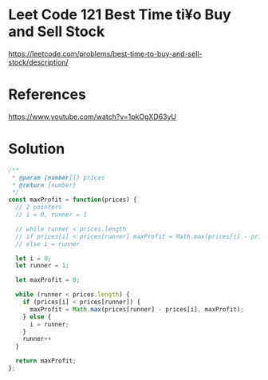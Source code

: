 # Leet Code 121 Best Time ti¥o Buy and Sell Stock

https://leetcode.com/problems/best-time-to-buy-and-sell-stock/description/
# References
https://www.youtube.com/watch?v=1pkOgXD63yU
# Solution

```javascript
/**
 * @param {number[]} prices
 * @return {number}
 */
const maxProfit = function(prices) {
  // 2 pointers
  // i = 0, runner = 1

  // while runner < prices.length
  // if prices[i] < prices[runner] maxProfit = Math.max(prices[i] - prices[runner], maxProfit)
  // else i = runner

  let i = 0;
  let runner = 1;

  let maxProfit = 0;

  while (runner < prices.length) {
    if (prices[i] < prices[runner]) {
      maxProfit = Math.max(prices[runner] - prices[i], maxProfit);
    } else {
      i = runner;
    }
    runner++
  }

  return maxProfit;
};
```

